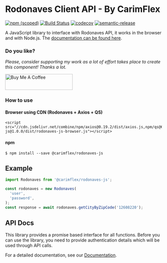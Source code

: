 # Rodonaves Client API - By CarimFlex

[![npm (scoped)](https://img.shields.io/npm/v/@carimflex/rodonaves-js.svg)](https://www.npmjs.com/package/@carimflex/rodonaves-js)
[![Build Status](https://api.cirrus-ci.com/github/1carimflex/rodonaves-js.svg)](https://cirrus-ci.com/github/1carimflex/rodonaves-js)
[![codecov](https://codecov.io/gh/1carimflex/rodonaves-js/branch/master/graph/badge.svg)](https://codecov.io/gh/1carimflex/rodonaves-js)
[![semantic-release](https://img.shields.io/badge/%20%20%F0%9F%93%A6%F0%9F%9A%80-semantic--release-e10079.svg)](https://github.com/semantic-release/semantic-release)

A JavaScript library to interface with Rodonaves API, it works in the browser and with Node.js. The [documentation can be found here](./DOCS).

### Do you like?
*Please, consider supporting my work as a lot of effort takes place to create this component! Thanks a lot.*

<a href="https://www.buymeacoffee.com/jonycelio" target="_blank"><img src="https://cdn.buymeacoffee.com/buttons/default-yellow.png" alt="Buy Me A Coffee" style="height: 51px !important;width: 217px !important;" ></a>


### How to use

#### Browser using CDN (Rodonaves + Axios + QS)
```
<script src="//cdn.jsdelivr.net/combine/npm/axios@0.19.2/dist/axios.js,npm/qs@6.9.3/dist/qs.js,npm/@carimflex/rodonaves-js@1.0.0/dist/rodonaves-js-browser.js"></script>
```

#### npm

```
$ npm install --save @carimflex/rodonaves-js
```

## Example

```js
import Rodonaves from '@carimflex/rodonaves-js';

const rodonaves = new Rodonaves(
  'user',
  'password',
);
const response = await rodonaves.getCityByZipCode('12608220');
```

## API Docs

This library provides a promise based interface for all functions. Before you
can use the library, you need to provide authentication details which will be
used through API calls.

For a detailed documentation, see our [Documentation](./DOCS.md).